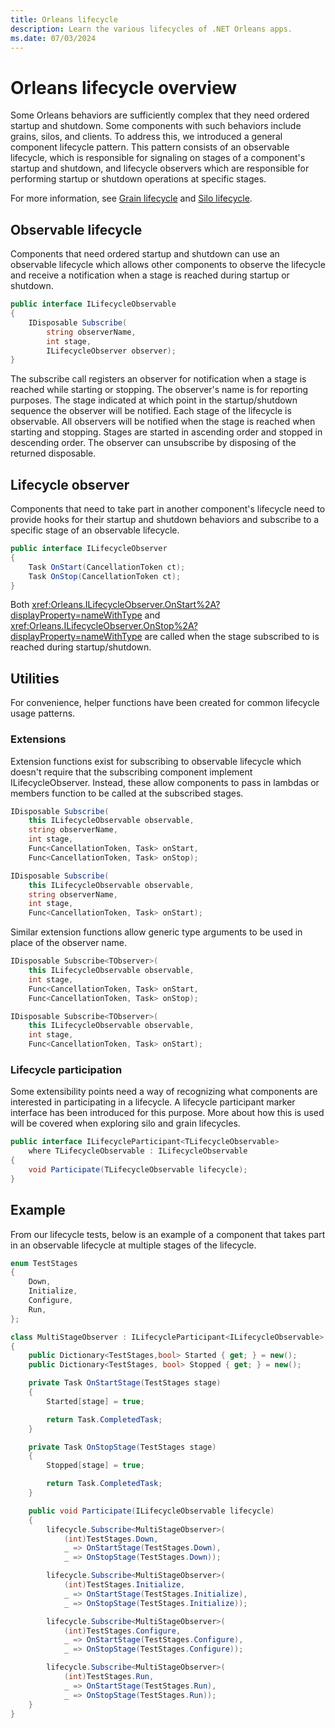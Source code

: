 ```yaml
---
title: Orleans lifecycle
description: Learn the various lifecycles of .NET Orleans apps.
ms.date: 07/03/2024
---
```


# Orleans lifecycle overview

Some Orleans behaviors are sufficiently complex that they need ordered startup and shutdown. Some components with such behaviors include grains, silos, and clients. To address this, we introduced a general component lifecycle pattern. This pattern consists of an observable lifecycle, which is responsible for signaling on stages of a component's startup and shutdown, and lifecycle observers which are responsible for performing startup or shutdown operations at specific stages.

For more information, see [Grain lifecycle](../grains/grain-lifecycle.md) and [Silo lifecycle](../host/silo-lifecycle.md).

## Observable lifecycle

Components that need ordered startup and shutdown can use an observable lifecycle which allows other components to observe the lifecycle and receive a notification when a stage is reached during startup or shutdown.

```csharp
public interface ILifecycleObservable
{
    IDisposable Subscribe(
        string observerName,
        int stage,
        ILifecycleObserver observer);
}
```

The subscribe call registers an observer for notification when a stage is reached while starting or stopping. The observer's name is for reporting purposes. The stage indicated at which point in the startup/shutdown sequence the observer will be notified. Each stage of the lifecycle is observable. All observers will be notified when the stage is reached when starting and stopping. Stages are started in ascending order and stopped in descending order. The observer can unsubscribe by disposing of the returned disposable.

## Lifecycle observer

Components that need to take part in another component's lifecycle need to provide hooks for their startup and shutdown behaviors and subscribe to a specific stage of an observable lifecycle.

```csharp
public interface ILifecycleObserver
{
    Task OnStart(CancellationToken ct);
    Task OnStop(CancellationToken ct);
}
```

Both <xref:Orleans.ILifecycleObserver.OnStart%2A?displayProperty=nameWithType> and <xref:Orleans.ILifecycleObserver.OnStop%2A?displayProperty=nameWithType> are called when the stage subscribed to is reached during startup/shutdown.

## Utilities

For convenience, helper functions have been created for common lifecycle usage patterns.

### Extensions

Extension functions exist for subscribing to observable lifecycle which doesn't require that the subscribing component implement ILifecycleObserver. Instead, these allow components to pass in lambdas or members function to be called at the subscribed stages.

```csharp
IDisposable Subscribe(
    this ILifecycleObservable observable,
    string observerName,
    int stage,
    Func<CancellationToken, Task> onStart,
    Func<CancellationToken, Task> onStop);

IDisposable Subscribe(
    this ILifecycleObservable observable,
    string observerName,
    int stage,
    Func<CancellationToken, Task> onStart);
```

Similar extension functions allow generic type arguments to be used in place of the observer name.

```csharp
IDisposable Subscribe<TObserver>(
    this ILifecycleObservable observable,
    int stage,
    Func<CancellationToken, Task> onStart,
    Func<CancellationToken, Task> onStop);

IDisposable Subscribe<TObserver>(
    this ILifecycleObservable observable,
    int stage,
    Func<CancellationToken, Task> onStart);
```

### Lifecycle participation

Some extensibility points need a way of recognizing what components are interested in participating in a lifecycle. A lifecycle participant marker interface has been introduced for this purpose. More about how this is used will be covered when exploring silo and grain lifecycles.

```csharp
public interface ILifecycleParticipant<TLifecycleObservable>
    where TLifecycleObservable : ILifecycleObservable
{
    void Participate(TLifecycleObservable lifecycle);
}
```

## Example

From our lifecycle tests, below is an example of a component that takes part in an observable lifecycle at multiple stages of the lifecycle.

```csharp
enum TestStages
{
    Down,
    Initialize,
    Configure,
    Run,
};

class MultiStageObserver : ILifecycleParticipant<ILifecycleObservable>
{
    public Dictionary<TestStages,bool> Started { get; } = new();
    public Dictionary<TestStages, bool> Stopped { get; } = new();

    private Task OnStartStage(TestStages stage)
    {
        Started[stage] = true;

        return Task.CompletedTask;
    }

    private Task OnStopStage(TestStages stage)
    {
        Stopped[stage] = true;

        return Task.CompletedTask;
    }

    public void Participate(ILifecycleObservable lifecycle)
    {
        lifecycle.Subscribe<MultiStageObserver>(
            (int)TestStages.Down,
            _ => OnStartStage(TestStages.Down),
            _ => OnStopStage(TestStages.Down));

        lifecycle.Subscribe<MultiStageObserver>(
            (int)TestStages.Initialize,
            _ => OnStartStage(TestStages.Initialize),
            _ => OnStopStage(TestStages.Initialize));

        lifecycle.Subscribe<MultiStageObserver>(
            (int)TestStages.Configure,
            _ => OnStartStage(TestStages.Configure),
            _ => OnStopStage(TestStages.Configure));

        lifecycle.Subscribe<MultiStageObserver>(
            (int)TestStages.Run,
            _ => OnStartStage(TestStages.Run),
            _ => OnStopStage(TestStages.Run));
    }
}
```
